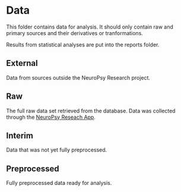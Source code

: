 # Data
This folder contains data for analysis. It should only contain raw and primary sources and their derivatives or tranformations.

Results from statistical analyses are put into the reports folder.

## External
Data from sources outside the NeuroPsy Research project.

## Raw
The full raw data set retrieved from the database. Data was collected through the [NeuroPsy Reseach App](https://github.com/OlafHaag/NeuroPsyResearchApp).

## Interim
Data that was not yet fully preprocessed.

## Preprocessed
Fully preprocessed data ready for analysis.
